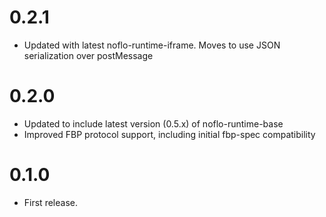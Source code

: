 
# 0.2.1

* Updated with latest noflo-runtime-iframe. Moves to use JSON serialization over postMessage

# 0.2.0

* Updated to include latest version (0.5.x) of noflo-runtime-base
* Improved FBP protocol support, including initial fbp-spec compatibility

# 0.1.0

* First release.

